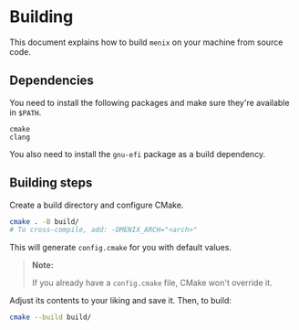 # Building
This document explains how to build `menix` on your machine from source code.

## Dependencies
You need to install the following packages and make sure they're available in `$PATH`.

```
cmake
clang
```

You also need to install the `gnu-efi` package as a build dependency.

## Building steps
Create a build directory and configure CMake.

```sh
cmake . -B build/
# To cross-compile, add: -DMENIX_ARCH="<arch>"
```

This will generate `config.cmake` for you with default values.

> **Note:**
>
> If you already have a `config.cmake` file, CMake won't override it.

Adjust its contents to your liking and save it.
Then, to build:
```sh
cmake --build build/
```
